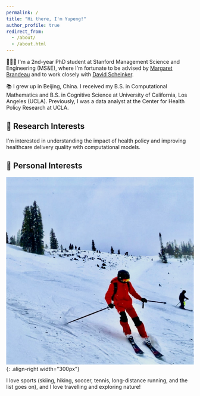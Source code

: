 ```yaml
---
permalink: /
title: "Hi there, I'm Yupeng!"
author_profile: true
redirect_from: 
  - /about/
  - /about.html
---
```


👨🏻‍💻 I'm a 2nd-year PhD student at Stanford Management Science and Engineering (MS&E), where I'm fortunate to be advised by [Margaret Brandeau](https://profiles.stanford.edu/margaret-brandeau?tab=bio) and to work closely with [David Scheinker](https://profiles.stanford.edu/david-scheinker?releaseVersion=10.9.0). 

📚 I grew up in Beijing, China. I received my B.S. in Computational Mathematics and B.S. in Cognitive Science at University of California, Los Angeles (UCLA). Previously, I was a data analyst at the Center for Health Policy Research at UCLA. 

🔬 Research Interests
------
I'm interested in understanding the impact of health policy and improving healthcare delivery quality with computational models. 


🎿 Personal Interests
------
![Ski-photo](/images/home-page.jpg){: .align-right width="300px"}  

I love sports (skiing, hiking, soccer, tennis, long-distance running, and the list goes on), and I love travelling and exploring nature!  
